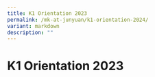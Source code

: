 ```yaml
---
title: K1 Orientation 2023
permalink: /mk-at-junyuan/k1-orientation-2024/
variant: markdown
description: ""
---
```

K1 Orientation 2023
===============

